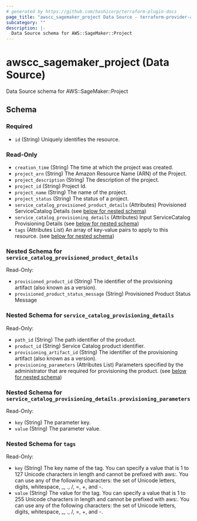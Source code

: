 ```yaml
---
# generated by https://github.com/hashicorp/terraform-plugin-docs
page_title: "awscc_sagemaker_project Data Source - terraform-provider-awscc"
subcategory: ""
description: |-
  Data Source schema for AWS::SageMaker::Project
---
```


# awscc_sagemaker_project (Data Source)

Data Source schema for AWS::SageMaker::Project



<!-- schema generated by tfplugindocs -->
## Schema

### Required

- `id` (String) Uniquely identifies the resource.

### Read-Only

- `creation_time` (String) The time at which the project was created.
- `project_arn` (String) The Amazon Resource Name (ARN) of the Project.
- `project_description` (String) The description of the project.
- `project_id` (String) Project Id.
- `project_name` (String) The name of the project.
- `project_status` (String) The status of a project.
- `service_catalog_provisioned_product_details` (Attributes) Provisioned ServiceCatalog  Details (see [below for nested schema](#nestedatt--service_catalog_provisioned_product_details))
- `service_catalog_provisioning_details` (Attributes) Input ServiceCatalog Provisioning Details (see [below for nested schema](#nestedatt--service_catalog_provisioning_details))
- `tags` (Attributes List) An array of key-value pairs to apply to this resource. (see [below for nested schema](#nestedatt--tags))

<a id="nestedatt--service_catalog_provisioned_product_details"></a>
### Nested Schema for `service_catalog_provisioned_product_details`

Read-Only:

- `provisioned_product_id` (String) The identifier of the provisioning artifact (also known as a version).
- `provisioned_product_status_message` (String) Provisioned Product Status Message


<a id="nestedatt--service_catalog_provisioning_details"></a>
### Nested Schema for `service_catalog_provisioning_details`

Read-Only:

- `path_id` (String) The path identifier of the product.
- `product_id` (String) Service Catalog product identifier.
- `provisioning_artifact_id` (String) The identifier of the provisioning artifact (also known as a version).
- `provisioning_parameters` (Attributes List) Parameters specified by the administrator that are required for provisioning the product. (see [below for nested schema](#nestedatt--service_catalog_provisioning_details--provisioning_parameters))

<a id="nestedatt--service_catalog_provisioning_details--provisioning_parameters"></a>
### Nested Schema for `service_catalog_provisioning_details.provisioning_parameters`

Read-Only:

- `key` (String) The parameter key.
- `value` (String) The parameter value.



<a id="nestedatt--tags"></a>
### Nested Schema for `tags`

Read-Only:

- `key` (String) The key name of the tag. You can specify a value that is 1 to 127 Unicode characters in length and cannot be prefixed with aws:. You can use any of the following characters: the set of Unicode letters, digits, whitespace, _, ., /, =, +, and -.
- `value` (String) The value for the tag. You can specify a value that is 1 to 255 Unicode characters in length and cannot be prefixed with aws:. You can use any of the following characters: the set of Unicode letters, digits, whitespace, _, ., /, =, +, and -.


